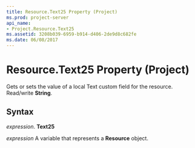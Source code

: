 ```yaml
---
title: Resource.Text25 Property (Project)
ms.prod: project-server
api_name:
- Project.Resource.Text25
ms.assetid: 3208b039-6959-b914-d406-2de9d8c682fe
ms.date: 06/08/2017
---
```



# Resource.Text25 Property (Project)

Gets or sets the value of a local Text custom field for the resource. Read/write  **String**.


## Syntax

 _expression_. **Text25**

 _expression_ A variable that represents a **Resource** object.


